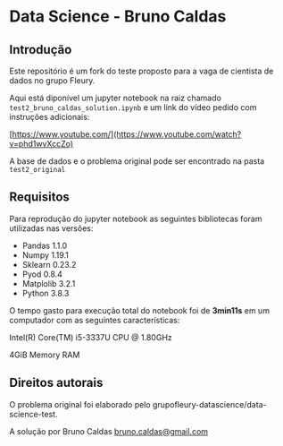 # Data Science - Bruno Caldas

## Introdução

Este repositório é um fork do teste proposto para a vaga de cientista de dados no grupo Fleury.

Aqui está diponível um jupyter notebook na raiz chamado ```test2_bruno_caldas_solution.ipynb``` e um link do vídeo pedido com instruções adicionais:

[https://www.youtube.com/](https://www.youtube.com/watch?v=phd1wvXccZo)

A base de dados e o problema original pode ser encontrado na pasta ```test2_original```

## Requisitos

Para reprodução do jupyter notebook as seguintes bibliotecas foram utilizadas nas versões:
- Pandas 1.1.0
- Numpy 1.19.1
- Sklearn 0.23.2
- Pyod 0.8.4
- Matplolib 3.2.1
- Python 3.8.3

O tempo gasto para execução total do notebook foi de **3min11s** em um computador com as seguintes características:

Intel(R) Core(TM) i5-3337U CPU @ 1.80GHz

4GiB Memory RAM


## Direitos autorais

O problema original foi elaborado pelo grupofleury-datascience/data-science-test.

A solução por Bruno Caldas <bruno.caldas@gmail.com>

